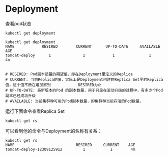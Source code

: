 # Deployment

查看pod状态

`kubectl get deployment`

```shell
kubectl get deployment
NAME            RESIRED        CURRENT      UP-TO-DATE     AVAILABLE        AGE
tomcat-deploy      1              1            1               1            4m


# RESIRED: Pod副本适量的期望值，即在Deployment里定义的Replica
# CURRENT: 当前Replica的值，实际上是Deployment创建的Replica Set里的Replica值，这个值不断在增加直到            DESIRED为止
# UP-TO-DATE: 最新版本的Pod 的副本数量，用于只是在滚动升级的过程中，有多少个Pod副本已经成功升级
# AVAILABLE: 当前集群种可用的Pod副本数量，即集群种当前存活的Pod数量。
```

运行下面命令查看Replica Set

`kubectl get rs`

可以看到他的命令与Deployment的名称有关系：

```shell
kubectl get rs
NAME                           RESIRED     CURRENT    AGE
tomcat-deploy-12309125912         1           1        4m
```



















